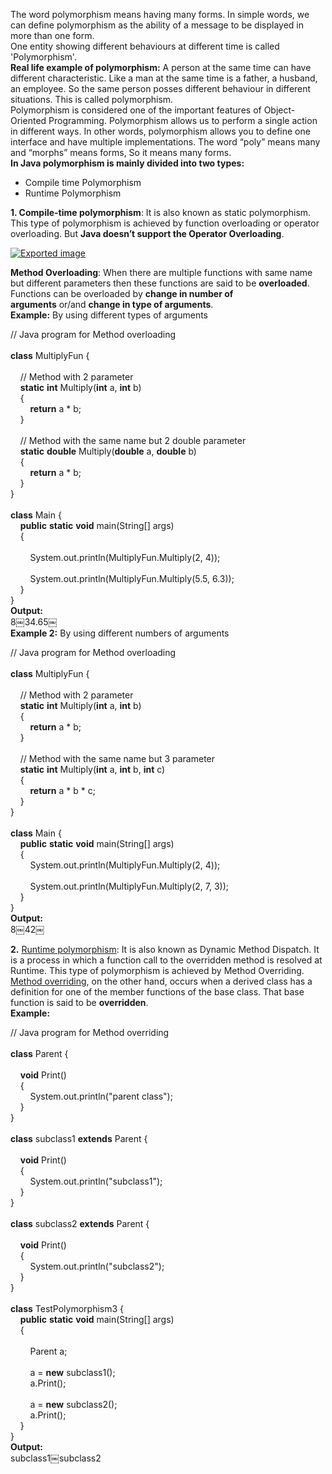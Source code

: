 The word polymorphism means having many forms. In simple words, we can define polymorphism as the ability of a message to be displayed in more than one form.  
One entity showing different behaviours at different time is called 'Polymorphism'.  
**Real life example of polymorphism:** A person at the same time can have different characteristic. Like a man at the same time is a father, a husband, an employee. So the same person posses different behaviour in different situations. This is called polymorphism.  
Polymorphism is considered one of the important features of Object-Oriented Programming. Polymorphism allows us to perform a single action in different ways. In other words, polymorphism allows you to define one interface and have multiple implementations. The word “poly” means many and “morphs” means forms, So it means many forms.  
**In Java polymorphism is mainly divided into two types:**

- Compile time Polymorphism
- Runtime Polymorphism
 
**1. Compile-time polymorphism**: It is also known as static polymorphism. This type of polymorphism is achieved by function overloading or operator overloading. But **Java doesn’t support the Operator Overloading**.

[![Exported image](Exported%20image%2020250408212659-0.png)](https://www.geeksforgeeks.org/overloading-in-java/)

**Method Overloading**: When there are multiple functions with same name but different parameters then these functions are said to be **overloaded**. Functions can be overloaded by **change in number of arguments** or/and **change in type of arguments**.  
**Example:** By using different types of arguments
 
// Java program for Method overloading  
    
**class** MultiplyFun {  
    
    // Method with 2 parameter  
    **static** **int** Multiply(**int** a, **int** b)  
    {  
        **return** a * b;  
    }  
    
    // Method with the same name but 2 double parameter  
    **static** **double** Multiply(**double** a, **double** b)  
    {  
        **return** a * b;  
    }  
}  
    
**class** Main {  
    **public** **static** **void** main(String[] args)  
    {  
    
        System.out.println(MultiplyFun.Multiply(2, 4));  
    
        System.out.println(MultiplyFun.Multiply(5.5, 6.3));  
    }  
}  
**Output:**  
8￼34.65￼  
**Example 2:** By using different numbers of arguments
 
// Java program for Method overloading  
    
**class** MultiplyFun {  
    
    // Method with 2 parameter  
    **static** **int** Multiply(**int** a, **int** b)  
    {  
        **return** a * b;  
    }  
    
    // Method with the same name but 3 parameter  
    **static** **int** Multiply(**int** a, **int** b, **int** c)  
    {  
        **return** a * b * c;  
    }  
}  
    
**class** Main {  
    **public** **static** **void** main(String[] args)  
    {  
        System.out.println(MultiplyFun.Multiply(2, 4));  
    
        System.out.println(MultiplyFun.Multiply(2, 7, 3));  
    }  
}  
**Output:**  
8￼42￼
 
**2.** [Runtime polymorphism](https://www.geeksforgeeks.org/dynamic-method-dispatch-runtime-polymorphism-java/): It is also known as Dynamic Method Dispatch. It is a process in which a function call to the overridden method is resolved at Runtime. This type of polymorphism is achieved by Method Overriding.  
[Method overriding](https://www.geeksforgeeks.org/overriding-in-java/), on the other hand, occurs when a derived class has a definition for one of the member functions of the base class. That base function is said to be **overridden**.  
**Example:**
 
// Java program for Method overriding  
    
**class** Parent {  
    
    **void** Print()  
    {  
        System.out.println("parent class");  
    }  
}  
    
**class** subclass1 **extends** Parent {  
    
    **void** Print()  
    {  
        System.out.println("subclass1");  
    }  
}  
    
**class** subclass2 **extends** Parent {  
    
    **void** Print()  
    {  
        System.out.println("subclass2");  
    }  
}  
    
**class** TestPolymorphism3 {  
    **public** **static** **void** main(String[] args)  
    {  
    
        Parent a;  
    
        a = **new** subclass1();  
        a.Print();  
    
        a = **new** subclass2();  
        a.Print();  
    }  
}  
**Output:**  
subclass1￼subclass2
